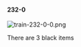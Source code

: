 #### 232-0
![train-232-0-0.png](https://github.com/lil-lab/nlvr/raw/master/nlvr/train/images/27/train-232-0-0.png "train-232-0-0.png")

There are 3 black items